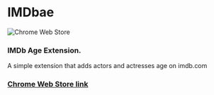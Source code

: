 
# IMDbae

![Chrome Web Store](https://img.shields.io/chrome-web-store/rating/ceohjkmiefnmckmdliodjobpdipnflgd.svg)

### IMDb Age Extension. 

A simple extension that adds actors and actresses age on imdb.com


### [Chrome Web Store link](https://chrome.google.com/webstore/detail/imdbae/ceohjkmiefnmckmdliodjobpdipnflgd) 

